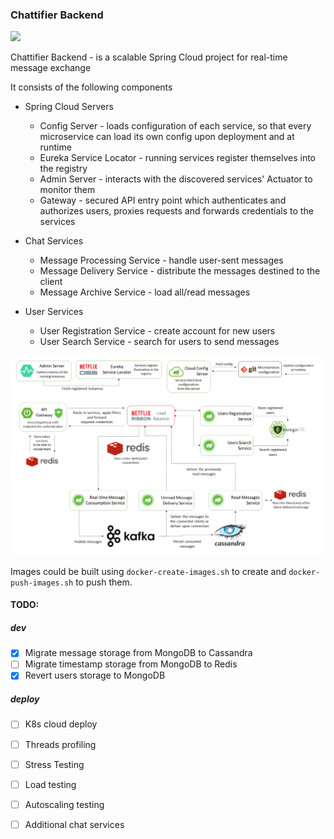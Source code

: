 <h3>Chattifier Backend</h3>
<img src="https://travis-ci.com/bytestreme/chattifier-backend.svg?token=spRRcQKowAe4Cq6N3trv&branch=master">


Chattifier Backend - is a scalable Spring Cloud project for real-time message exchange

It consists of the following components

* Spring Cloud Servers
  - Config Server - loads configuration of each service, so that every microservice can load its own config upon deployment and at runtime
  - Eureka Service Locator - running services register themselves into the registry
  - Admin Server - interacts with the discovered services' Actuator to monitor them
  - Gateway - secured API entry point which authenticates and authorizes users, proxies requests and forwards credentials to the services 
 
* Chat Services
  - Message Processing Service - handle user-sent messages
  - Message Delivery Service - distribute the messages destined to the client
  - Message Archive Service - load all/read messages
  
* User Services
  - User Registration Service - create account for new users
  - User Search Service - search for users to send messages
  

<img src="/img/scheme.png" />

Images could be built using `docker-create-images.sh` to create and `docker-push-images.sh` to push them.

<h4>TODO:</h4>

<h5>dev</h5>

- [x] Migrate message storage from MongoDB to Cassandra
- [ ] Migrate timestamp storage from MongoDB to Redis
- [x] Revert users storage to MongoDB

<h5>deploy</h5>

- [ ] K8s cloud deploy
- [ ] Threads profiling 
- [ ] Stress Testing
- [ ] Load testing
- [ ] Autoscaling testing
- [ ] Additional chat services

